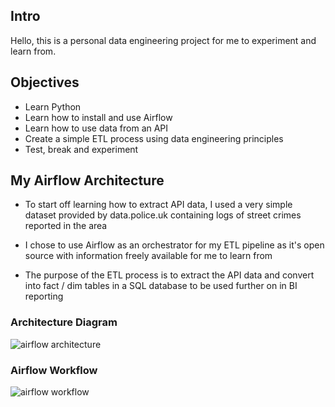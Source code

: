 ## Intro
Hello, this is a personal data engineering project for me to experiment and learn from.

## Objectives
- Learn Python
- Learn how to install and use Airflow
- Learn how to use data from an API
- Create a simple ETL process using data engineering principles
- Test, break and experiment

## My Airflow Architecture
- To start off learning how to extract API data, I used a very simple dataset provided by data.police.uk containing logs of street crimes reported in the area

- I chose to use Airflow as an orchestrator for my ETL pipeline as it's open source with information freely available for me to learn from

- The purpose of the ETL process is to extract the API data and convert into fact / dim tables in a SQL database to be used further on in BI reporting

### Architecture Diagram

![airflow architecture]()

### Airflow Workflow
![airflow workflow]()
